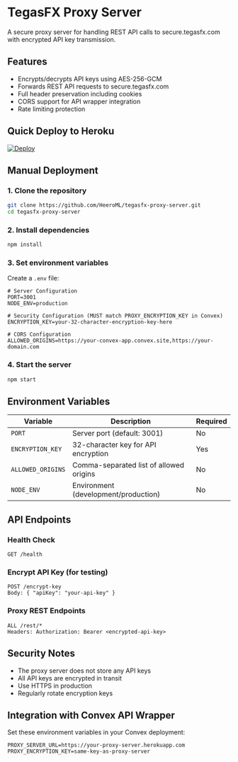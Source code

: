# TegasFX Proxy Server

A secure proxy server for handling REST API calls to secure.tegasfx.com with encrypted API key transmission.

## Features

- Encrypts/decrypts API keys using AES-256-GCM
- Forwards REST API requests to secure.tegasfx.com
- Full header preservation including cookies
- CORS support for API wrapper integration
- Rate limiting protection

## Quick Deploy to Heroku

[![Deploy](https://www.herokucdn.com/deploy/button.svg)](https://heroku.com/deploy)

## Manual Deployment

### 1. Clone the repository
```bash
git clone https://github.com/HeeroML/tegasfx-proxy-server.git
cd tegasfx-proxy-server
```

### 2. Install dependencies
```bash
npm install
```

### 3. Set environment variables
Create a `.env` file:
```env
# Server Configuration
PORT=3001
NODE_ENV=production

# Security Configuration (MUST match PROXY_ENCRYPTION_KEY in Convex)
ENCRYPTION_KEY=your-32-character-encryption-key-here

# CORS Configuration
ALLOWED_ORIGINS=https://your-convex-app.convex.site,https://your-domain.com
```

### 4. Start the server
```bash
npm start
```

## Environment Variables

| Variable | Description | Required |
|----------|-------------|----------|
| `PORT` | Server port (default: 3001) | No |
| `ENCRYPTION_KEY` | 32-character key for API encryption | Yes |
| `ALLOWED_ORIGINS` | Comma-separated list of allowed origins | No |
| `NODE_ENV` | Environment (development/production) | No |

## API Endpoints

### Health Check
```
GET /health
```

### Encrypt API Key (for testing)
```
POST /encrypt-key
Body: { "apiKey": "your-api-key" }
```

### Proxy REST Endpoints
```
ALL /rest/*
Headers: Authorization: Bearer <encrypted-api-key>
```

## Security Notes

- The proxy server does not store any API keys
- All API keys are encrypted in transit
- Use HTTPS in production
- Regularly rotate encryption keys

## Integration with Convex API Wrapper

Set these environment variables in your Convex deployment:
```
PROXY_SERVER_URL=https://your-proxy-server.herokuapp.com
PROXY_ENCRYPTION_KEY=same-key-as-proxy-server
```